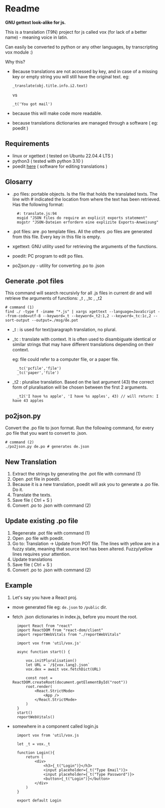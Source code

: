 # Readme

**GNU gettext look-alike for js.**

This is a translation (T9N) project for js called vox (for lack of a better name) - meaning voice in latin.

Can easily be converted to python or any other languages, by transcripting vox module :)

Why this? 
* Because translations are not accessed by key, and in case of a missing key or empty string you will still have the original text. eg: 

    `_translate(obj.title.info.i2.text)`

    vs

    `_t('You got mail')`

* because this will make code more readable.
* because translations dictionaries are managed through a software ( eg: poedit )


## Requirements
- linux or xgettext ( tested on Ubuntu 22.04.4 LTS )
- python3 ( tested with python 3.10 )
- poedit [here](https://poedit.net/) ( software for editing translations )


## Glosarry

- .po files: portable objects. Is the file that holds the translated texts. The line with # indicated the location from where the text has been retrieved. Has the following format:

        #: translate.js:94
        msgid "JSON files do require an explicit exports statement"
        msgstr "JSON-Dateien erfordern eine explizite Exports-Anweisung"

- .pot files: are .po template files. All the others .po files are generated from this file. Every key in this file is empty.
- xgettext: GNU utility used for retrieving the arguments of the functions.
- poedit: PC program to edit po files.
- po2json.py - utility for converting .po to .json 

## Generate .pot files
This command will search recursivly for all .js files in current dir and will retrieve the arguments of functions: _t , _tc , _t2

    # command (1)
    find ./ -type f -iname "*.js" | xargs xgettext --language=JavaScript --from-code=utf-8 --keyword=_t --keyword=_t2:1,2 --keyword=_tc:1c,2 --sort-output --output=./msg/de.pot

- _t  : is used for text/paragraph translation, no plural.
- _tc : translate with context. It is often used to disambiguate identical or similar strings that may have different translations depending on their context.
    
    eg: file could refer to a computer file, or a paper file.

        _tc('pcfile','file')
        _tc('paper','file')

- _t2 : pluralise translation. Based on the last argument (43) the correct form of pluralisation will be chosen between the first 2 arguments.

        _t2('I have %s apple', 'I have %s apples', 43) // will return: I have 43 apples

## po2json.py
Convert the .po file to json format. Run the following command, for every .po file that you want to convert to .json.

    # command (2)
    ./po2json.py de.po # generates de.json

## New Translation
1) Extract the strings by generating the .pot file with command (1)
2) Open .pot file in poedit.
3) Because it is a new translation, poedit will ask you to generate a .po file. Do it.
4) Translate the texts.
5) Save file ( Ctrl + S )
6) Convert .po to .json with command (2)

## Update existing .po file
1) Regenerate .pot file with command (1)
2) Open .po file with poedit.
3) Go to: Translation -> Update from POT file. The lines with yellow are in a fuzzy state, meaning that source text has been altered. Fuzzy/yellow lines requires your attention.
4) Update translations
5) Save file ( Ctrl + S )
6) Convert .po to .json with command (2)

## Example

1. Let's say you have a React proj.

* move generated file eg: `de.json` to `/public` dir.

* fetch .json dictionaries in index.js, before you mount the root.


        import React from "react"
        import ReactDOM from "react-dom/client"
        import reportWebVitals from "./reportWebVitals"

        import vox from 'util/vox.js'

        async function start() {
            
            vox.initPluralisation()
            let URL = `/${vox.lang}.json`
            vox.dex = await vox.fetchDict(URL)
            
            const root = ReactDOM.createRoot(document.getElementById("root"))
            root.render(
                <React.StrictMode>
                    <App />
                </React.StrictMode>
            )
        }
        start()
        reportWebVitals()


* somewhere in a component called login.js

        import vox from 'util/vox.js

        let _t = vox._t
        
        function Login(){
            return (
                <div>
                    <h3>{_t("Login")}</h3>
                    <input placeholder={_t("Type Email")}>
                    <input placeholder={_t("Type Password")}>
                    <button>{_t("Login")}</button>
                </div>
            )
        }

        export default Login
